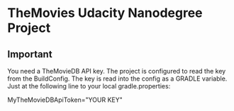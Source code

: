 # TheMovies Udacity Nanodegree Project

## Important

You need a TheMovieDB API key. The project is configured to read the key from the BuildConfig. 
The key is read into the config as a GRADLE variable. Just at the following line to your local
gradle.properties:

MyTheMovieDBApiToken="YOUR KEY"
